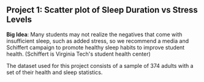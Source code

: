 ## Project 1: Scatter plot of Sleep Duration vs Stress Levels
**Big Idea**: Many students may not realize the negatives that come with insufficient sleep, such as added stress, so we recommend a media and Schiffert campaign to promote healthy sleep habits to improve student health.
(Schiffert is Virginia Tech's student health center)</br>

The dataset used for this project consists of a sample of 374 adults with a set of their health and sleep statistics.
